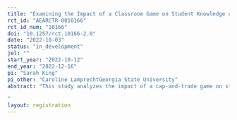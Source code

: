 ```yaml
---
title: "Examining the Impact of a Classroom Game on Student Knowledge of Environmental Policy"
rct_id: "AEARCTR-0010166"
rct_id_num: "10166"
doi: "10.1257/rct.10166-2.0"
date: "2022-10-03"
status: "in_development"
jel: ""
start_year: "2022-10-12"
end_year: "2022-12-16"
pi: "Sarah King"
pi_other: "Caroline LamprechtGeorgia State University"
abstract: "This study analyzes the impact of a cap-and-trade game on student knowledge of and attitudes towards environmental policy. The planned experiment uses undergraduate economics students at a large public university and uses survey data from before and after the game to measure attitudes towards environmental policy and knowledge of cap-and-trade policy. In addition, the experiment will employ random assignment of participation in an in-class game. The game is intended as an interactive method to teach students about cap-and trade policies which are popular mechanisms for reducing pollution and uses both technology and in-person interaction. This study contributes to the literature on active learning methods in environmental economics while also exploring the impact of teaching about environmental policy.   
"
layout: registration
---
```


